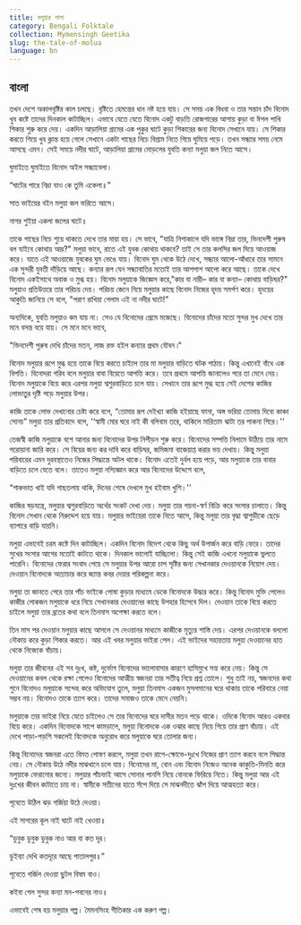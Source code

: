 ```yaml
---
title: মলুয়ার পালা
category: Bengali Folktale
collection: Mymensingh Geetika
slug: the-tale-of-molua
language: bn
---
```


## বাংলা

তখন দেশে অকালবৃষ্টির কাল চলছে। বৃষ্টিতে হেমন্তের ধান নষ্ট হয়ে যায়। সে সময় এক বিধবা ও তার সন্তান চাঁদ বিনোদ খুব কষ্টে তাদের দিনকাল কাটাচ্ছিল। এভাবে যেতে যেতে বিনোদ একটু বাড়তি রোজগারের আশায় কুড়া বা ঈগল পাখি শিকার শুরু করে দেয়। একদিন আড়ালিয়া গ্রামের এক পুকুর ঘাটে কুড়া শিকারের জন্য বিনোদ সেখানে যায়। সে শিকার করতে গিয়ে খুব ক্লান্ত হয়ে গেলে সেখানে একটা গাছের নিচে বিশ্রাম নিতে গিয়ে ঘুমিয়ে পড়ে। তখন সন্ধ্যার সময় নেমে আসছে এমন। সেই সময়ে নদীর ঘাটে, আড়ালিয়া গ্রামের মোড়লের যুবতি কন্যা মলুয়া জল নিতে আসে।

ঘুমাইতে ঘুমাইতে বিনোদ অইল সন্ধ্যাবেলা।

“ঘাটের পারে নিদ্রা যাও কে তুমি একেলা॥”

সাত ভাইয়ের বইন মলুয়া জল ভরিতে আসে।

নাগর শুইয়া একলা জলের ঘাটে॥

তাকে গাছের নিচে শুয়ে থাকতে দেখে তার মায়া হয়। সে ভাবে, "যাত্রি নিশাকালে যদি ভাঙ্গে নিদ্রা তার, ভিনদেশী পুরুষ বল যাইবে কোথায় আর?" মলুয়া ভাবে, রাতে এই যুবক কোথায় থাকবে? তাই সে তার কলসির জল দিয়ে আওয়াজ করে। যাতে এই আওয়াজে যুবকের ঘুম ভেঙে যায়। বিনোদ ঘুম থেকে উঠে দেখে, সন্ধ্যার আলো-আঁধারে তার সামনে এক সুন্দরী যুবতী দাঁড়িয়ে আছে। কন্যার রূপ যেন সন্ধ্যাবাতির মতোই তার আশপাশ আলো করে আছে। তাকে দেখে বিনোদ একইসাথে অবাক ও মুগ্ধ হয়। বিনোদ মলুয়াকে জিজ্ঞেস করে,"কার বা নারী– কার বা কন্যা– কোথায় বাড়িঘর?" মলুয়াও প্রতিউত্তরে তার পরিচয় দেয়। পরিচয় জেনে নিয়ে মলুয়ার কাছে বিনোদ নিজের হৃদয় সমৰ্পণ করে। হৃদয়ের আকুতি জানিয়ে সে বলে, "পরাণ রাখিয়া গেলাম এই না নদীর ঘাটে!"

অন্যদিকে, যুবতি মলুয়াও কম যায় না। সেও যে বিনোদের প্রেমে মজেছে। বিনোদের চাঁদের মতো সুন্দর মুখ দেখে তার মনে বসন্ত বয়ে যায়। সে মনে মনে ভাবে,

"ভিনদেশী পুরুষ দেখি চাঁদের মতন, লাজ রক্ত হইল কন্যার প্রথম যৌবন ৷"

বিনোদ মলুয়ার রূপে মুগ্ধ হয়ে তাকে বিয়ে করতে চাইলে তার মা মলুয়ার বাড়িতে ঘটক পাঠায়। কিন্তু এখানেই বাঁধে এক বিপত্তি। বিনোদরা গরিব বলে মলুয়ার বাবা বিয়েতে আপত্তি করে। তবে প্রথমে আপত্তি জানালেও পরে তা মেনে নেয়। বিনোদ মলুয়াকে বিয়ে করে এরপর মলুয়া শ্বশুরবাড়িতে চলে যায়। সেখানে তার রূপে মুগ্ধ হয়ে সেই দেশের কাজির লোভাতুর দৃষ্টি পড়ে মলুয়ার উপর।

কাজি তাকে লোভ দেখানোর চেষ্টা করে বলে, “তোমার রূপ দেইখ্যা কাজি হইয়াছে ফানা, অঙ্গ ভরিয়া তোমায় দিবো কাঞ্চা সোনা৷” মলুয়া তার প্রতিবাদে বলে, '‘স্বামী মোর ঘরে নাই কী বলিবাম তরে, থাকিলে মারিতাম ঝাটা তর পাকনা শিরে।''

তেজস্বী কাজি মলুয়াকে বশে আনার জন্য বিনোদের উপর নিপীড়ন শুরু করে। বিনোদের সম্পত্তি নিলামে উঠিয়ে তার নামে পরোয়ানা জারি করে। সে বিয়ের জন্য কর দাবি করে বাড়িঘর, জমিজমা বাজেয়াপ্ত করার ভয় দেখায়। কিন্তু মলুয়া পরিবারের এমন দুরবস্থাতেও নিজের সিদ্ধান্তে অটল থাকে। বিনোদ এতেই দুর্বল হয়ে পড়ে, আর মলুয়াকে তার বাবার বাড়িতে চলে যেতে বলে। তাতেও মলুয়া নস্যিজ্ঞান করে আর বিনোদের উদ্দেশে বলে,

“শাকভাত খাই যদি গাছতলায় থাকি, দিনের শেষে দেখলে মুখ হইবাম খুশি।''

কাজির ষড়যন্ত্রে, মলুয়ার শ্বশুরবাড়িতে অর্থের সংকট দেখা দেয়। মলুয়া তার গয়না-স্বর্ণ বিক্রি করে সংসার চালাতে। কিন্তু বিনোদ সেখান থেকে নিরুদ্দেশ হয়ে যায়। মলুয়ার ভাইয়েরা তাকে নিতে আসে, কিন্তু মলুয়া তার বৃদ্ধা শ্বাশুড়ীকে ছেড়ে ব্যাপারে বাড়ি যায়নি।

মলুয়া এভাবেই চরম কষ্টে দিন কাটাচ্ছিল। একদিন বিনোদ বিদেশ থেকে কিছু অর্থ উপার্জন করে বাড়ি ফেরে। তাদের সুখের সংসার আগের মতোই কাটতে থাকে। দিনকাল ভালোই যাচ্ছিলো। কিন্তু সেই কাজি এখনো মলুয়াকে ভুলতে পারেনি। বিনোদের ফেরার সংবাদ পেয়ে সে মলুয়ার উপর আরো চাপ সৃষ্টির জন্য সেখানকার দেওয়ানকে নিয়োগ দেয়। দেওয়ান বিনোদকে অত্যাচার করে জ্যান্ত কবর দেয়ার পরিকল্পনা করে।

মলুয়া তা জানতে পেরে তার পাঁচ ভাইকে পোষা কুড়ার মাধ্যমে ডেকে বিনোদকে উদ্ধার করে। কিন্তু বিনোদ মুক্তি পেলেও কাজীর লোকজন মলুয়াকে ধরে নিয়ে সেখানকার দেওয়ানের কাছে উপহার হিসেবে দিল। দেওয়ান তাকে বিয়ে করতে চাইলে মলুয়া তার ব্রতের কথা বলে তিনমাস অপেক্ষা করতে বলে।

তিন মাস পর দেওয়ান মলুয়ার কাছে আসলে সে দেওয়ানর মাধ্যমে কাজীকে মৃত্যুর শাস্তি দেয়। এরপর দেওয়ানকে বললো নৌকায় করে কুড়া শিকার করতে। আর এই খবর মলুয়ার ভাইরা পেল। এই ভাইদের সহায়তায় মলুয়া দেওয়ানের হাত থেকে নিজেকে বাঁচায়।

মলুয়া তার জীবনের এই সব দুঃখ, কষ্ট, দুর্ভোগ বিনোদের ভালোবাসার কারণে হাসিমুখে সহ্য করে নেয়। কিন্তু সে দেওয়ানের কবল থেকে রক্ষা পেলেও বিনোদের আত্মীয় স্বজনরা তার সতীত্ব নিয়ে প্রশ্ন তোলে। শুধু তাই নয়, স্বজনদের কথা শুনে বিনোদও মলুয়াকে সন্দেহ করে অভিযোগ তুলে, মলুয়া তিনমাস একজন মুসলমানের ঘরে থাকায় তাকে পরিবারে নেয়া সম্ভব নয়। বিনোদও তাকে ত্যাগ করে। তাদের সমাজও তাকে মেনে নেয়নি।

মলুয়াকে তার ভাইরা নিয়ে যেতে চাইলেও সে তার বিনোদের ঘরে দাসীর মতন পড়ে থাকে। ওদিকে বিনোদ আরও একবার বিয়ে করে। একদিন বিনোদকে সাপে কামড়ালে, মলুয়া বিনোদকে এক ওঝার কাছে নিয়ে গিয়ে তার প্রাণ বাঁচায়। এই দেখে পাড়া-পড়শি সকলেই বিনোদকে অনুরোধ করে মলুয়াকে ঘরে তোলার জন্য।

কিন্তু বিনোদের স্বজনরা এতে বিমত পোষণ করলে, মলুয়া তখন রাগে-ক্ষোভে-দুঃখে নিজের প্রাণ ত্যাগ করবে বলে সিদ্ধান্ত নেয়। সে নৌকায় উঠে নদীর মাঝখানে চলে যায়। বিনোদের মা, বোন এবং বিনোদ নিজেও অনেক কাকুতি-মিনতি করে মলুয়াকে ফেরানোর জন্যে। মলুয়ার পাঁচভাই আসে সোনার পানসি নিয়ে বোনকে ফিরিয়ে নিতে। কিন্তু মলুয়া আর এই দুঃখের জীবন কাটাতে চায় না। স্বামীকে সতীনের হাতে সঁপে দিয়ে সে মাঝনদীতে ঝাঁপ দিয়ে আত্মহত্যা করে।

পূবেতে উঠিল ঝড় গর্জিয়া উঠে দেওয়া।

এই সাগরের কূল নাই ঘাটে নাই খেওয়া॥

“ডুবুক ডুবুক ডুবুক নাও আর বা কত দূর।

ডুইব্যা দেখি কতদূরে আছে পাতালপুর॥”

পূবেতে গর্জিল দেওয়া ছুটল বিষম বাও।

কইবা গেল সুন্দর কন্যা মন-পবনের নাও॥

এভাবেই শেষ হয় মলুয়ার গল্প। মৈমনসিংহ গীতিকার এক করুণ গল্প।
